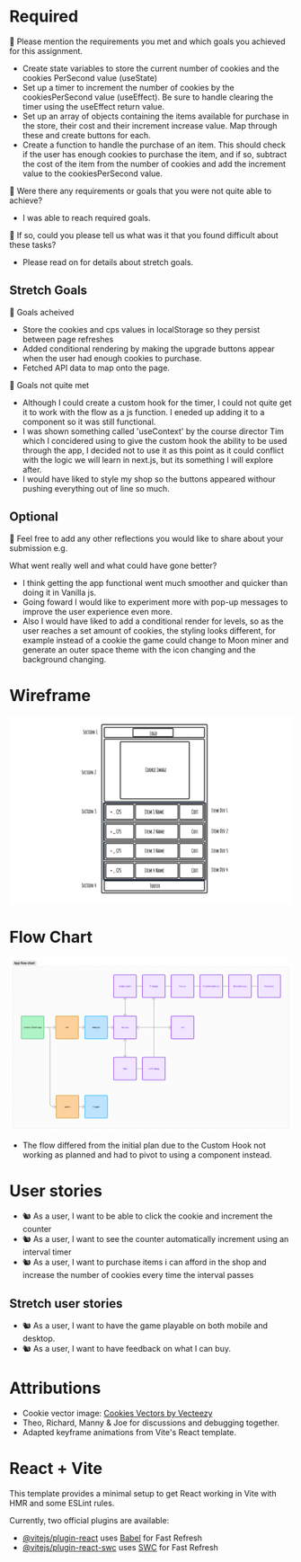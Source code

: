 # Required

🎯 Please mention the requirements you met and which goals you achieved for this assignment.

- Create state variables to store the current number of cookies and the cookies PerSecond value (useState)
- Set up a timer to increment the number of cookies by the cookiesPerSecond value (useEffect). Be sure to handle clearing the timer using the useEffect return value.
- Set up an array of objects containing the items available for purchase in the store, their cost and their increment increase value. Map through these and create buttons for each.
- Create a function to handle the purchase of an item. This should check if the user has enough cookies to purchase the item, and if so, subtract the cost of the item from the number of cookies and add the increment value to the cookiesPerSecond value.

🎯 Were there any requirements or goals that you were not quite able to achieve?

- I was able to reach required goals.

🎯 If so, could you please tell us what was it that you found difficult about these tasks?

- Please read on for details about stretch goals.

## Stretch Goals

🏹 Goals acheived

- Store the cookies and cps values in localStorage so they persist between page refreshes
- Added conditional rendering by making the upgrade buttons appear when the user had enough cookies to purchase.
- Fetched API data to map onto the page.

🏹 Goals not quite met

- Although I could create a custom hook for the timer, I could not quite get it to work with the flow as a js function. I eneded up adding it to a component so it was still functional.
- I was shown something called 'useContext' by the course director Tim which I concidered using to give the custom hook the ability to be used through the app, I decided not to use it as this point as it could conflict with the logic we will learn in next.js, but its something I will explore after.
- I would have liked to style my shop so the buttons appeared withour pushing everything out of line so much.

## Optional

🏹 Feel free to add any other reflections you would like to share about your submission e.g.

What went really well and what could have gone better?

- I think getting the app functional went much smoother and quicker than doing it in Vanilla js.
- Going foward I would like to experiment more with pop-up messages to improve the user experience even more.
- Also I would have liked to add a conditional render for levels, so as the user reaches a set amount of cookies, the styling looks different, for example instead of a cookie the game could change to Moon miner and generate an outer space theme with the icon changing and the background changing.

# Wireframe

![Wireframe of cookie clicker game](./public/assets/wireframe.png)

# Flow Chart

![Flow chart of React](./public/assets/flow-chart.png)

- The flow differed from the initial plan due to the Custom Hook not working as planned and had to pivot to using a component instead.

# User stories

- 🐿️ As a user, I want to be able to click the cookie and increment the counter
- 🐿️ As a user, I want to see the counter automatically increment using an interval timer
- 🐿️ As a user, I want to purchase items i can afford in the shop and increase the number of cookies every time the interval passes

## Stretch user stories

- 🐿️ As a user, I want to have the game playable on both mobile and desktop.
- 🐿️ As a user, I want to have feedback on what I can buy.

# Attributions

- Cookie vector image: <a href="https://www.vecteezy.com/free-vector/cookies">Cookies Vectors by Vecteezy</a>
- Theo, Richard, Manny & Joe for discussions and debugging together.
- Adapted keyframe animations from Vite's React template.

# React + Vite

This template provides a minimal setup to get React working in Vite with HMR and some ESLint rules.

Currently, two official plugins are available:

- [@vitejs/plugin-react](https://github.com/vitejs/vite-plugin-react/blob/main/packages/plugin-react/README.md) uses [Babel](https://babeljs.io/) for Fast Refresh
- [@vitejs/plugin-react-swc](https://github.com/vitejs/vite-plugin-react-swc) uses [SWC](https://swc.rs/) for Fast Refresh
